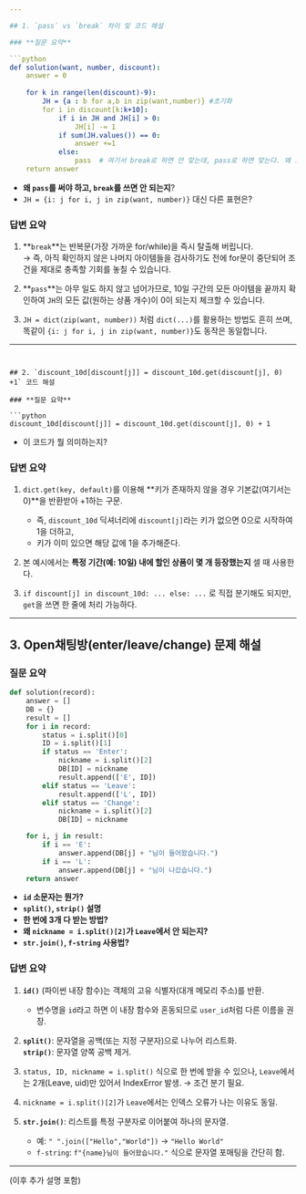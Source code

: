 ```yaml
---

## 1. `pass` vs `break` 차이 및 코드 해설

### **질문 요약**

```python
def solution(want, number, discount):
    answer = 0
    
    for k in range(len(discount)-9):
        JH = {a : b for a,b in zip(want,number)} #초기화
        for i in discount[k:k+10]:
            if i in JH and JH[i] > 0:
                JH[i] -= 1
            if sum(JH.values()) == 0:
                answer +=1
            else:
                pass  # 여기서 break로 하면 안 맞는데, pass로 하면 맞는다. 왜 그런지?
    return answer
```

- **왜 `pass`를 써야 하고, `break`를 쓰면 안 되는지**?
- `JH = {i: j for i, j in zip(want, number)}` 대신 다른 표현은?

### **답변 요약**

1. **`break`**는 반복문(가장 가까운 for/while)을 즉시 탈출해 버립니다.  
   → 즉, 아직 확인하지 않은 나머지 아이템들을 검사하기도 전에 for문이 중단되어 조건을 제대로 충족할 기회를 놓칠 수 있습니다.

2. **`pass`**는 아무 일도 하지 않고 넘어가므로, 10일 구간의 모든 아이템을 끝까지 확인하여 `JH`의 모든 값(원하는 상품 개수)이 0이 되는지 체크할 수 있습니다.

3. `JH = dict(zip(want, number))` 처럼 `dict(...)`를 활용하는 방법도 흔히 쓰며, 똑같이 `{i: j for i, j in zip(want, number)}`도 동작은 동일합니다.

---
```


## 2. `discount_10d[discount[j]] = discount_10d.get(discount[j], 0) +1` 코드 해설

### **질문 요약**

```python
discount_10d[discount[j]] = discount_10d.get(discount[j], 0) + 1
```
- 이 코드가 뭘 의미하는지?

### **답변 요약**

1. `dict.get(key, default)`를 이용해 **키가 존재하지 않을 경우 기본값(여기서는 0)**을 반환받아 +1하는 구문.  
   - 즉, `discount_10d` 딕셔너리에 `discount[j]`라는 키가 없으면 0으로 시작하여 1을 더하고,  
   - 키가 이미 있으면 해당 값에 1을 추가해준다.

2. 본 예시에서는 **특정 기간(예: 10일) 내에 할인 상품이 몇 개 등장했는지** 셀 때 사용한다.

3. `if discount[j] in discount_10d: ... else: ...` 로 직접 분기해도 되지만, `get`을 쓰면 한 줄에 처리 가능하다.

---

## 3. Open채팅방(enter/leave/change) 문제 해설

### **질문 요약**

```python
def solution(record):
    answer = []
    DB = {}
    result = []
    for i in record:
        status = i.split()[0]
        ID = i.split()[1]
        if status == 'Enter':
            nickname = i.split()[2]
            DB[ID] = nickname
            result.append(['E', ID]) 
        elif status == 'Leave':
            result.append(['L', ID])
        elif status == 'Change':
            nickname = i.split()[2]
            DB[ID] = nickname

    for i, j in result:
        if i == 'E':
            answer.append(DB[j] + "님이 들어왔습니다.")
        if i == 'L':
            answer.append(DB[j] + "님이 나갔습니다.")
    return answer
```

- **`id` 소문자는 뭔가?**  
- **`split()`, `strip()` 설명**  
- **한 번에 3개 다 받는 방법?**  
- **왜 `nickname = i.split()[2]`가 `Leave`에서 안 되는지?**  
- **`str.join()`, `f-string` 사용법?**

### **답변 요약**

1. **`id()`** (파이썬 내장 함수)는 객체의 고유 식별자(대개 메모리 주소)를 반환.  
   - 변수명을 `id`라고 하면 이 내장 함수와 혼동되므로 `user_id`처럼 다른 이름을 권장.

2. **`split()`**: 문자열을 공백(또는 지정 구분자)으로 나누어 리스트화.  
   **`strip()`**: 문자열 양쪽 공백 제거.

3. `status, ID, nickname = i.split()` 식으로 한 번에 받을 수 있으나, `Leave`에서는 2개(Leave, uid)만 있어서 IndexError 발생. → 조건 분기 필요.

4. `nickname = i.split()[2]`가 `Leave`에서는 인덱스 오류가 나는 이유도 동일.

5. **`str.join()`**: 리스트를 특정 구분자로 이어붙여 하나의 문자열.  
   - 예: `" ".join(["Hello","World"])` → `"Hello World"`  
   - `f-string`: `f"{name}님이 들어왔습니다."` 식으로 문자열 포매팅을 간단히 함.

---

(이후 추가 설명 포함)

